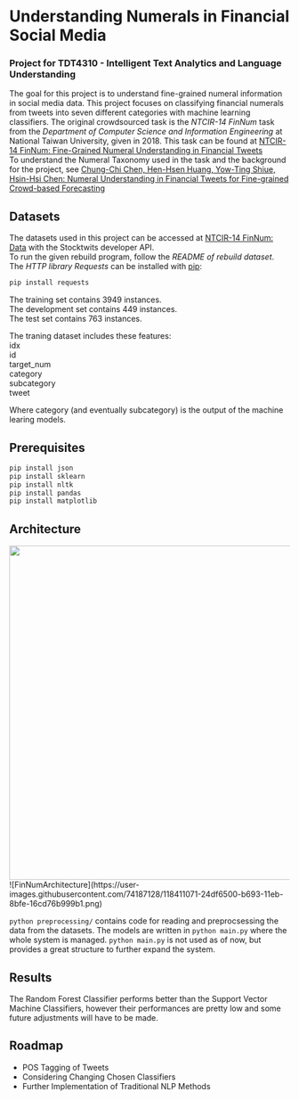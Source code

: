 # Understanding Numerals in Financial Social Media
### Project for TDT4310 - Intelligent Text Analytics and Language Understanding

The goal for this project is to understand fine-grained numeral information in social media data. This project focuses on classifying financial numerals from tweets into seven different categories with machine learning classifiers. The original crowdsourced task is the _NTCIR-14 FinNum_ task from the _Department of Computer Science and Information Engineering_ at National Taiwan University, given in 2018. This task can be found at [NTCIR-14 FinNum: Fine-Grained Numeral Understanding in Financial Tweets](https://sites.google.com/nlg.csie.ntu.edu.tw/finnum)  
To understand the Numeral Taxonomy used in the task and the background for the project, see [Chung-Chi Chen, Hen-Hsen Huang, Yow-Ting Shiue, Hsin-Hsi Chen: Numeral Understanding in Financial Tweets for Fine-grained Crowd-based Forecasting](http://nlg.csie.ntu.edu.tw/~cjchen/papers/Numeral_Understanding_WI.pdf) 


## Datasets

The datasets used in this project can be accessed at [NTCIR-14 FinNum: Data](https://sites.google.com/nlg.csie.ntu.edu.tw/finnum/data) with the Stocktwits developer API.  
To run the given rebuild program, follow the _README of rebuild dataset_. The _HTTP library Requests_ can be installed with [pip](https://pypi.org/project/pip/):

```python
pip install requests 
```

The training set contains 3949 instances.  
The development set contains 449 instances.  
The test set contains 763 instances. 

The traning dataset includes these features:  
idx  
id  
target_num  
category  
subcategory  
tweet 

Where category (and eventually subcategory) is the output of the machine learing models. 

## Prerequisites

```python
pip install json
pip install sklearn
pip install nltk
pip install pandas
pip install matplotlib
```

## Architecture 
<img src="https://user-images.githubusercontent.com/74187128/118411071-24df6500-b693-11eb-8bfe-16cd76b999b1.png" width=600 align=center>
![FinNumArchitecture](https://user-images.githubusercontent.com/74187128/118411071-24df6500-b693-11eb-8bfe-16cd76b999b1.png)

```python preprocessing/``` contains code for reading and preprocsessing the data from the datasets. The models are written in ```python main.py``` where the whole system is managed. ```python main.py``` is not used as of now, but provides a great structure to further expand the system. 

## Results

The Random Forest Classifier performs better than the Support Vector Machine Classifiers, however their performances are pretty low and some future adjustments will have to be made. 

## Roadmap

* POS Tagging of Tweets
* Considering Changing Chosen Classifiers
* Further Implementation of Traditional NLP Methods
